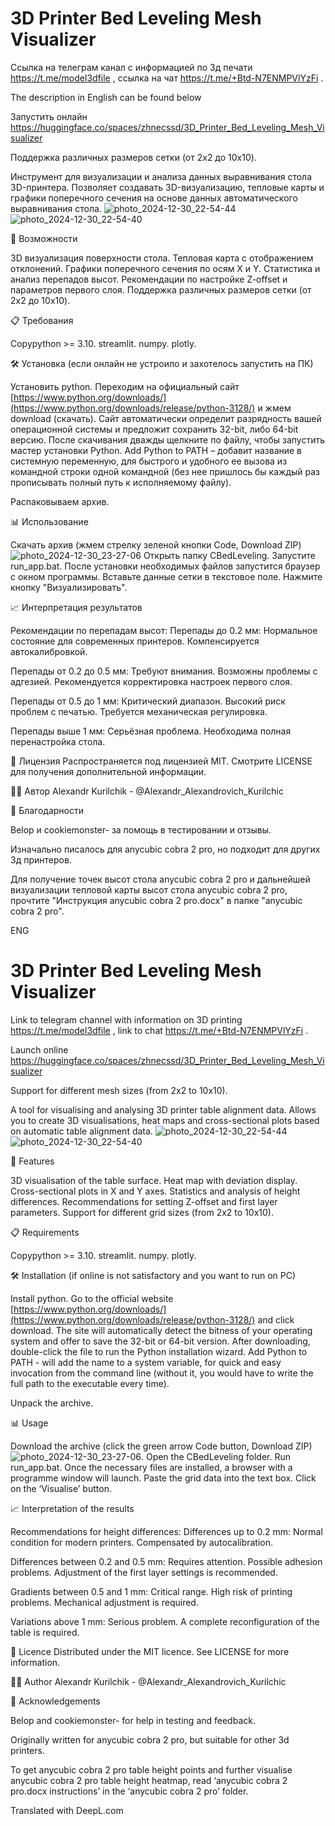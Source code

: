 # 3D Printer Bed Leveling Mesh Visualizer
Ссылка на телеграм канал  с  информацией по 3д печати https://t.me/model3dfile  ,   ссылка на чат https://t.me/+Btd-N7ENMPVlYzFi . 

The description in English can be found below

Запустить онлайн https://huggingface.co/spaces/zhnecssd/3D_Printer_Bed_Leveling_Mesh_Visualizer 

Поддержка различных размеров сетки (от 2x2 до 10x10).

Инструмент для визуализации и анализа данных выравнивания стола 3D-принтера. Позволяет создавать 3D-визуализацию, тепловые карты и графики поперечного сечения на основе данных автоматического выравнивания стола.
![photo_2024-12-30_22-54-44](https://github.com/user-attachments/assets/1da983c8-45a6-4cb1-9978-69600b02c5f3)![photo_2024-12-30_22-54-40](https://github.com/user-attachments/assets/a8daa52b-23e8-485f-925d-5e55f470b0f6)


🚀 Возможности

3D визуализация поверхности стола.
Тепловая карта с отображением отклонений.
Графики поперечного сечения по осям X и Y.
Статистика и анализ перепадов высот.
Рекомендации по настройке Z-offset и параметров первого слоя.
Поддержка различных размеров сетки (от 2x2 до 10x10).

📋 Требования

Copypython >= 3.10.
streamlit.
numpy.
plotly.

🛠 Установка (если онлайн не устроило и захотелось запустить на ПК)

Установить python.
  Переходим на официальный сайт [https://www.python.org/downloads/](https://www.python.org/downloads/release/python-3128/) и жмем download (скачать). Сайт автоматически определит разрядность вашей операционной системы и предложит сохранить 32-bit, либо 64-bit версию.
  После скачивания дважды щелкните по файлу, чтобы запустить мастер установки Python.
  Add Python to PATH – добавит название в системную переменную, для быстрого и удобного ее вызова из командной строки одной командной (без нее пришлось бы каждый раз прописывать полный путь к исполняемому файлу).
  
Распаковываем архив.

📊 Использование

Скачать архив (жмем стрелку зеленой кнопки Code, Download ZIP)![photo_2024-12-30_23-27-06](https://github.com/user-attachments/assets/d2e3e8f9-0d80-4b56-a997-23fba5b1943a)
Открыть папку CBedLeveling.
Запустите run_app.bat.
После установки необходимых файлов запустится браузер с окном программы. 
Вставьте данные сетки в текстовое поле.
Нажмите кнопку "Визуализировать".

📈 Интерпретация результатов

Рекомендации по перепадам высот:
Перепады до 0.2 мм:
Нормальное состояние для современных принтеров.
Компенсируется автокалибровкой.

Перепады от 0.2 до 0.5 мм:
Требуют внимания.
Возможны проблемы с адгезией.
Рекомендуется корректировка настроек первого слоя.

Перепады от 0.5 до 1 мм:
Критический диапазон.
Высокий риск проблем с печатью.
Требуется механическая регулировка.

Перепады выше 1 мм:
Серьёзная проблема.
Необходима полная перенастройка стола.

📝 Лицензия
Распространяется под лицензией MIT. Смотрите LICENSE для получения дополнительной информации.

👨‍💻 Автор
Alexandr Kurilchik - @Alexandr_Alexandrovich_Kurilchic

🙏 Благодарности

Belop и cookiemonster- за помощь в тестировании и отзывы.

Изначально писалось для anycubic cobra 2 pro, но подходит для других 3д принтеров. 

Для получение точек высот стола anycubic cobra 2 pro и дальнейшей визуализации тепловой карты высот стола anycubic cobra 2 pro, прочтите "Инструкция anycubic cobra 2 pro.docx" в папке "anycubic cobra 2 pro".

ENG

# 3D Printer Bed Leveling Mesh Visualizer
Link to telegram channel with information on 3D printing https://t.me/model3dfile , link to chat https://t.me/+Btd-N7ENMPVlYzFi . 


Launch online https://huggingface.co/spaces/zhnecssd/3D_Printer_Bed_Leveling_Mesh_Visualizer 

Support for different mesh sizes (from 2x2 to 10x10).

A tool for visualising and analysing 3D printer table alignment data. Allows you to create 3D visualisations, heat maps and cross-sectional plots based on automatic table alignment data.
![photo_2024-12-30_22-54-44](https://github.com/user-attachments/assets/1da983c8-45a6-4cb1-9978-69600b02c5f3)![photo_2024-12-30_22-54-40](https://github.com/user-attachments/assets/a8daa52b-23e8-485f-925d-5e55f470b0f6)


🚀 Features

3D visualisation of the table surface.
Heat map with deviation display.
Cross-sectional plots in X and Y axes.
Statistics and analysis of height differences.
Recommendations for setting Z-offset and first layer parameters.
Support for different grid sizes (from 2x2 to 10x10).

📋 Requirements

Copypython >= 3.10.
streamlit.
numpy.
plotly.

🛠 Installation (if online is not satisfactory and you want to run on PC)

Install python.
  Go to the official website [https://www.python.org/downloads/](https://www.python.org/downloads/release/python-3128/) and click download. The site will automatically detect the bitness of your operating system and offer to save the 32-bit or 64-bit version.
  After downloading, double-click the file to run the Python installation wizard.
  Add Python to PATH - will add the name to a system variable, for quick and easy invocation from the command line (without it, you would have to write the full path to the executable every time).
  
Unpack the archive.

📊 Usage

Download the archive (click the green arrow Code button, Download ZIP)![photo_2024-12-30_23-27-06](https://github.com/user-attachments/assets/d2e3e8f9-0d80-4b56-a997-23fba5b1943a).
Open the CBedLeveling folder.
Run run_app.bat.
Once the necessary files are installed, a browser with a programme window will launch. 
Paste the grid data into the text box.
Click on the ‘Visualise’ button.

📈 Interpretation of the results

Recommendations for height differences:
Differences up to 0.2 mm:
Normal condition for modern printers.
Compensated by autocalibration.

Differences between 0.2 and 0.5 mm:
Requires attention.
Possible adhesion problems.
Adjustment of the first layer settings is recommended.

Gradients between 0.5 and 1 mm:
Critical range.
High risk of printing problems.
Mechanical adjustment is required.

Variations above 1 mm:
Serious problem.
A complete reconfiguration of the table is required.

📝 Licence
Distributed under the MIT licence. See LICENSE for more information.

👨‍💻 Author
Alexandr Kurilchik - @Alexandr_Alexandrovich_Kurilchic

🙏 Acknowledgements

Belop and cookiemonster- for help in testing and feedback.

Originally written for anycubic cobra 2 pro, but suitable for other 3d printers. 

To get anycubic cobra 2 pro table height points and further visualise anycubic cobra 2 pro table height heatmap, read ‘anycubic cobra 2 pro.docx instructions’ in the ‘anycubic cobra 2 pro’ folder.



Translated with DeepL.com 
